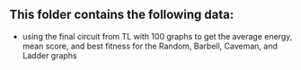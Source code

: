 ## This folder contains the following data:
- using the final circuit from TL with 100 graphs to get the average energy, mean score, and best fitness for the Random, Barbell, Caveman, and Ladder graphs